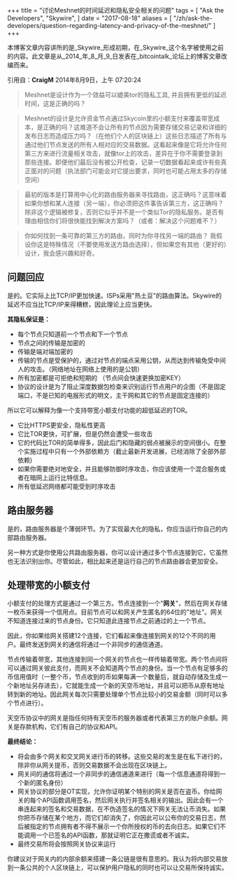 +++
title = "讨论Meshnet的时间延迟和隐私安全相关的问题"
tags = [
    "Ask the Developers",
    "Skywire",
]
date = "2017-08-18"
aliases = [
	"/zh/ask-the-developers/question-regarding-latency-and-privacy-of-the-meshnet/"
]
+++

本博客文章内容讲所的是_Skywire_形成初期，在_Skywire_这个名字被使用之前的内容。此文章是从_2014_年_8_月_9_日发表在_bitcointalk_论坛上的博客文章改编而来。

引用自：**CraigM** 2014年8月9日，上午 07:20:24

>Meshnet是设计作为一个效益可以媲美tor的隐私工具, 并且拥有更低的延迟时间，这是正确的吗？

>Meshnet的设计是允许资金节点通过Skycoin里的小额支付来覆盖带宽成本，是正确的吗？这难道不会让所有的节点因为需要存储交易记录和详细的发布日志而造成压力吗？（在他们个人的区块链上）这些日志描述了所有与通过他们节点发送的所有人相对应的交易数据。这看起来像是它将允许任何第三方来进行流量相关攻击，就像tor上的攻击，差异在于你不需要登录到那些连接。即便他们最后没有被公开检查，记录一切数据看起来或许有些真正面对的问题（执法部门可能会对它提出要求，同时也可能占用太多的存储空间）

>最初的版本是打算用中心化的路由服务器来寻找路由，这正确吗？这意味着如果你想和某人连接（另一端），你必须把这件事告诉第三方，这正确吗？除非这个逻辑被修复，否则它似乎并不是一个类似Tor的隐私服务。是否有理由相信你们将很快能找到解决方案吗？（或者：解决这个问题难不？）

>你如何找到一条可靠的第三方的路由，同时为你寻找另一端的路由？ 我假设你这是特殊情况（不要使用发送方路由选择），但如果您有其他（更好的）设计，我会感兴趣和好奇。

## 问题回应

是的。它实际上比TCP/IP更加快速。ISPs采用&quot;热土豆&quot;的路由算法。Skywire的延迟不应当比TCP/IP来得糟糕，因此理论上应当更快。

**其隐私保证是：**

- 每个节点只知道前一个节点和下一个节点
- 节点之间的传输是加密的
- 传输是端对端加密的
- 传输的节点是受保护的，通过对节点的端点采用公钥，从而达到传输免受中间人的攻击。（网络地址在网络上使用的是公钥）
- 所有加密都是可拒绝和短期的 （节点间会快速更换加密KEY）
- 协议的设计是为了阻止深度数据包检查来识别运行节点用户的企图（不是固定端口，不是已知的电报形式的明文，主干网和其它的节点是固定连接的）

所以它可以解释为像一个支持带宽小额支付功能的超低延迟的TOR。

- 它比HTTPS更安全，隐私性更高
- 它比TOR更快，可扩展，但是仍然会遭受一些攻击
- 它的代码比TOR的简单得多，因此后门和隐藏的弱点被展示的空间很小。在整个实施过程中只有一个外部依赖方（截止最新开发进展，已经消除了全部外部依赖)
- 如果你需要绝对地安全，并且能够防御时序攻击，你应该使用一个混合服务或者在暗网上运行比特信息。
- 所有低延迟网络都可能受到时序攻击

## 路由服务器

是的，路由服务器是个薄弱环节。为了实现最大化的隐私，你应当运行你自己的内部路由服务器。

另一种方式是你使用公共路由服务器，你可以设计通过多个节点连接到它，它虽然也无法识别出你。尽管如此，相比起来还是运行自己的节点路由器会更加安全。

## 处理带宽的小额支付

小额支付的处理方式是通过一个第三方。节点连接到一个"**网关**"，然后在网关存储一枚币来获得一个信用点。目前节点可以和网关产生匿名的64位的&quot;地址&quot;。网关不知道连接过来的节点身份。它只知道此连接节点之前通过的上一个节点。

因此，你如果给网关搭建12个连接，它们看起来像连接到网关的12个不同的用户。最终发送到网关的通信将通过一个非同步的通信通道。

节点传输着带宽，其他连接到同一个网关的节点也一样传输着带宽。两个节点间将可以通过网关彼此支付，而网关不会知道两个节点的身份。当一个节点有足够多的币信用值时（一整个币，节点收到的币如果每满一个数量后，就自动存储及生成一个新地址另存进去），它就能生成一个新的天空币地址，并且可以把币从原有地址转到新的地址。因此网关每次只需要处理单个节点比较小的交易金额（同时可以多个节点进行）。

天空币协议中的网关是指任何持有天空币的服务器或者代表第三方的账户余额。网关是存款机构，它们有自己的协议和API。

**最终结论：**

- 将会由多个网关和交叉网关进行币的转移。这些交易的发生是在私下进行的，除非你从网关提币，否则交易数据不会出现在区块链上。
- 网关间的通信将通过一个非同步的通信通道来进行（每一个信息通道将得到一个新的匿名身份）
- 网关协议的部分是OT实现，允许你证明某个特别的网关是否在盗币。你给网关的每个API函数调用签名，然后网关执行并签名相关的输出。因此会有一个串连起来的签名和交易数据，在不伪造签名的情况下网关无法让币消失。如果你把币存储在某个地方，而它们却消失了，你因此可以公布你的交易日志，然后被指定的节点拥有者不得不展示一个你所授权的币的去向日志。如果它们不能调用一个已签名的API函数，那就证明它正在撒谎或者不诚实。
- 最终交易所将会按照网关协议来运行

你建议对于网关内的内部余额来搭建一条公链是很有意思的。我认为将内部交易放到一条公共的个人区块链上，可以保护用户隐私的同时也可以让交易所保持诚实。

